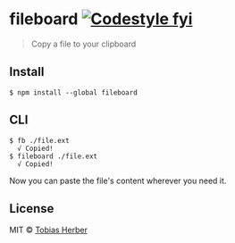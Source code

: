 # fileboard [![Codestyle fyi](https://img.shields.io/badge/code%20style-fyi-E91E63.svg)](https://github.com/tobihrbr/fyi)

> Copy a file to your clipboard

## Install

```
$ npm install --global fileboard
```

## CLI
```
$ fb ./file.ext
  √ Copied!
$ fileboard ./file.ext
  √ Copied!
```

Now you can paste the file's content wherever you need it.

## License

MIT © [Tobias Herber](https://tobihrbr.com)
